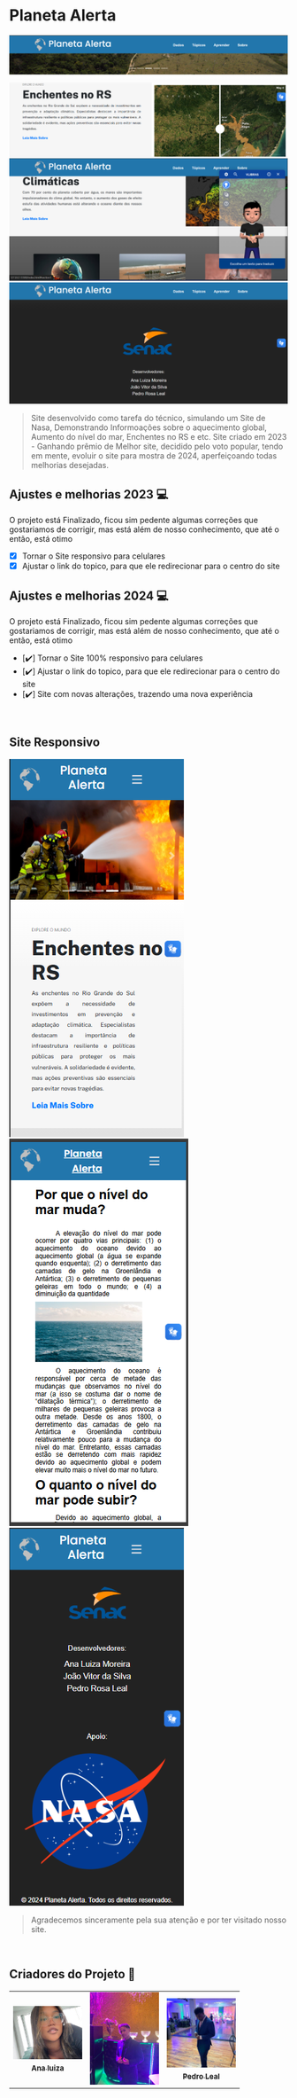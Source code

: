 # Planeta Alerta

  <img src="img p github/Nav.png">
  <img src="img p github/Main.png">
  <img src="img p github/Footer.png">
  
<br>

> Site desenvolvido como tarefa do técnico, simulando um Site de Nasa, Demonstrando Informoações sobre o aquecimento global, Aumento do nível do mar, Enchentes no RS e etc.
Site criado em 2023 - Ganhando prêmio de Melhor site, decidido pelo voto popular, tendo em mente, evoluir o site para mostra de 2024, aperfeiçoando todas melhorias desejadas.

## Ajustes e melhorias 2023 💻

O projeto está Finalizado, ficou sim pedente algumas correções que gostariamos de corrigir, mas está além de nosso conhecimento, que até o então, está otimo 

- [X] Tornar o Site responsivo para celulares
- [X] Ajustar o link do topico, para que ele redirecionar para o centro do site 

## Ajustes e melhorias 2024 💻

O projeto está Finalizado, ficou sim pedente algumas correções que gostariamos de corrigir, mas está além de nosso conhecimento, que até o então, está otimo 

- [✔️] Tornar o Site 100% responsivo para celulares
- [✔️] Ajustar o link do topico, para que ele redirecionar para o centro do site
- [✔️] Site com  novas alterações, trazendo uma nova experiência

<br>

  ## Site Responsivo 

  <img src="img p github/Header Responsivo.png">
  <img src="img p github/Main Responsivo.png">
  <img src="img p github/Footer responsivo.png">
  
<br>

> Agradecemos sinceramente pela sua atenção e por ter visitado nosso site. 

<br>

## Criadores do Projeto 🤝

<table>
  <tr>
    <td align="center">
      <a href="https://github.com/analuizamoreira">
        <img src="img p github/ana.png" width="125px;" alt="Foto do Ana Luiza no Github"/><br>
        <sub>
          <b style="font-size: 13px;">Ana luiza</b>
        </sub>
      </a>
    </td>
    <td align="center">
      <a href="https://github.com/jv1903">
        <img src="img p github/joao.png" width="125px;" alt="Foto do João Vitor no Github"/><br>
        <sub>
          <b style="font-size: 13px;"João Vitor</b>
        </sub>
      </a>
    </td>
    <td align="center">
      <a href="https://github.com/pedrolealp7">
        <img src="img p github/pedro.png" width="125px;" alt="Foto do Pedro Leal no Github"/><br>
        <sub>
          <b style="font-size: 13px;">Pedro Leal</b>
        </sub>
      </a>
    </td>
  </tr>
</table>

